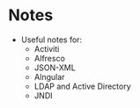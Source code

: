 # Notes

* Useful notes for:
  * Activiti
  * Alfresco
  * JSON-XML
  * Alngular   
  * LDAP and Active Directory
  * JNDI
